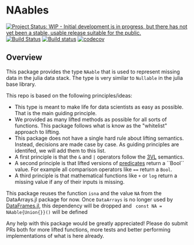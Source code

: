 # NAables

[![Project Status: WIP - Initial development is in progress, but there has not yet been a stable, usable release suitable for the public.](http://www.repostatus.org/badges/latest/wip.svg)](http://www.repostatus.org/#wip)
[![Build Status](https://travis-ci.org/davidanthoff/NAables.jl.svg?branch=master)](https://travis-ci.org/davidanthoff/NAables.jl)
[![Build status](https://ci.appveyor.com/api/projects/status/v56tyamg56dqy79t/branch/master?svg=true)](https://ci.appveyor.com/project/davidanthoff/naables-jl/branch/master)
[![codecov](https://codecov.io/gh/davidanthoff/NAables.jl/branch/master/graph/badge.svg)](https://codecov.io/gh/davidanthoff/NAables.jl)

## Overview

This package provides the type ``NAable`` that is used to represent missing data in the julia data stack. The type is very similar to ``Nullable`` in the julia base library.

This repo is based on the following principles/ideas:

- This type is meant to make life for data scientists as easy as possible. That is the main guiding principle.
- We provided as many lifted methods as possible for all sorts of functions. This package follows what is know as the "whitelist" approach to lifting.
- This package does not have a single hard rule about lifting semantics. Instead, decisions are made case by case. As guiding principles are identifed, we will add them to this list.
- A first principle is that the ``&`` and ``|`` operators follow the [3VL](https://en.wikipedia.org/wiki/Three-valued_logic) semantics.
- A second principle is that lifted versions of [predicates](https://en.wikipedia.org/wiki/Predicate_(mathematical_logic)) return a ``Bool`` value. For example all comparison operators like ``==`` return a ``Bool``.
- A third principle is that mathematical functions like ``+`` or ``log`` return a missing value if any of their inputs is missing.

This package reuses the function ``isna`` and the value ``NA`` from the DataArrays.jl package for now. Once ``DataArrays`` is no longer used by [DataFrames.jl](), this dependency will be dropped and `` const NA = NAable{Union{}}()`` will be defined

Any help with this package would be greatly appreciated! Please do submit PRs both for more lifted functions, more tests and better performing implementations of what is here already.
 